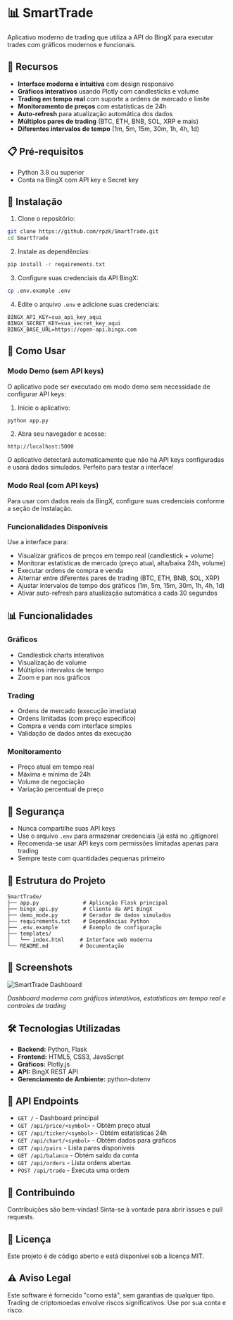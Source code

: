 # 📊 SmartTrade

Aplicativo moderno de trading que utiliza a API do BingX para executar trades com gráficos modernos e funcionais.

## 🚀 Recursos

- **Interface moderna e intuitiva** com design responsivo
- **Gráficos interativos** usando Plotly com candlesticks e volume
- **Trading em tempo real** com suporte a ordens de mercado e limite
- **Monitoramento de preços** com estatísticas de 24h
- **Auto-refresh** para atualização automática dos dados
- **Múltiplos pares de trading** (BTC, ETH, BNB, SOL, XRP e mais)
- **Diferentes intervalos de tempo** (1m, 5m, 15m, 30m, 1h, 4h, 1d)

## 📋 Pré-requisitos

- Python 3.8 ou superior
- Conta na BingX com API key e Secret key

## 🔧 Instalação

1. Clone o repositório:
```bash
git clone https://github.com/rpzk/SmartTrade.git
cd SmartTrade
```

2. Instale as dependências:
```bash
pip install -r requirements.txt
```

3. Configure suas credenciais da API BingX:
```bash
cp .env.example .env
```

4. Edite o arquivo `.env` e adicione suas credenciais:
```
BINGX_API_KEY=sua_api_key_aqui
BINGX_SECRET_KEY=sua_secret_key_aqui
BINGX_BASE_URL=https://open-api.bingx.com
```

## 🎯 Como Usar

### Modo Demo (sem API keys)
O aplicativo pode ser executado em modo demo sem necessidade de configurar API keys:

1. Inicie o aplicativo:
```bash
python app.py
```

2. Abra seu navegador e acesse:
```
http://localhost:5000
```

O aplicativo detectará automaticamente que não há API keys configuradas e usará dados simulados. Perfeito para testar a interface!

### Modo Real (com API keys)
Para usar com dados reais da BingX, configure suas credenciais conforme a seção de Instalação.

### Funcionalidades Disponíveis
Use a interface para:
- Visualizar gráficos de preços em tempo real (candlestick + volume)
- Monitorar estatísticas de mercado (preço atual, alta/baixa 24h, volume)
- Executar ordens de compra e venda
- Alternar entre diferentes pares de trading (BTC, ETH, BNB, SOL, XRP)
- Ajustar intervalos de tempo dos gráficos (1m, 5m, 15m, 30m, 1h, 4h, 1d)
- Ativar auto-refresh para atualização automática a cada 30 segundos

## 📊 Funcionalidades

### Gráficos
- Candlestick charts interativos
- Visualização de volume
- Múltiplos intervalos de tempo
- Zoom e pan nos gráficos

### Trading
- Ordens de mercado (execução imediata)
- Ordens limitadas (com preço específico)
- Compra e venda com interface simples
- Validação de dados antes da execução

### Monitoramento
- Preço atual em tempo real
- Máxima e mínima de 24h
- Volume de negociação
- Variação percentual de preço

## 🔐 Segurança

- Nunca compartilhe suas API keys
- Use o arquivo `.env` para armazenar credenciais (já está no .gitignore)
- Recomenda-se usar API keys com permissões limitadas apenas para trading
- Sempre teste com quantidades pequenas primeiro

## 📁 Estrutura do Projeto

```
SmartTrade/
├── app.py              # Aplicação Flask principal
├── bingx_api.py        # Cliente da API BingX
├── demo_mode.py        # Gerador de dados simulados
├── requirements.txt    # Dependências Python
├── .env.example        # Exemplo de configuração
├── templates/
│   └── index.html     # Interface web moderna
└── README.md          # Documentação
```

## 📸 Screenshots

![SmartTrade Dashboard](https://github.com/user-attachments/assets/64fd570f-22fe-418d-8336-ad1cf62c4dbe)

*Dashboard moderno com gráficos interativos, estatísticas em tempo real e controles de trading*

## 🛠️ Tecnologias Utilizadas

- **Backend:** Python, Flask
- **Frontend:** HTML5, CSS3, JavaScript
- **Gráficos:** Plotly.js
- **API:** BingX REST API
- **Gerenciamento de Ambiente:** python-dotenv

## 📝 API Endpoints

- `GET /` - Dashboard principal
- `GET /api/price/<symbol>` - Obtém preço atual
- `GET /api/ticker/<symbol>` - Obtém estatísticas 24h
- `GET /api/chart/<symbol>` - Obtém dados para gráficos
- `GET /api/pairs` - Lista pares disponíveis
- `GET /api/balance` - Obtém saldo da conta
- `GET /api/orders` - Lista ordens abertas
- `POST /api/trade` - Executa uma ordem

## 🤝 Contribuindo

Contribuições são bem-vindas! Sinta-se à vontade para abrir issues e pull requests.

## 📄 Licença

Este projeto é de código aberto e está disponível sob a licença MIT.

## ⚠️ Aviso Legal

Este software é fornecido "como está", sem garantias de qualquer tipo. Trading de criptomoedas envolve riscos significativos. Use por sua conta e risco.